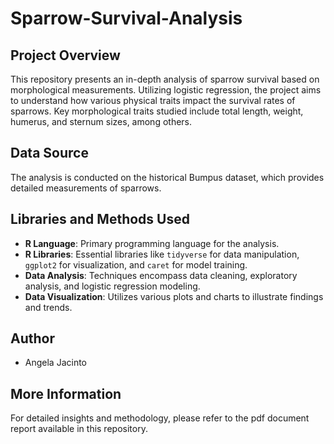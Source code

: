 # Sparrow-Survival-Analysis

## Project Overview
This repository presents an in-depth analysis of sparrow survival based on morphological measurements. Utilizing logistic regression, the project aims to understand how various physical traits impact the survival rates of sparrows. Key morphological traits studied include total length, weight, humerus, and sternum sizes, among others.

## Data Source
The analysis is conducted on the historical Bumpus dataset, which provides detailed measurements of sparrows. 

## Libraries and Methods Used
- **R Language**: Primary programming language for the analysis.
- **R Libraries**: Essential libraries like `tidyverse` for data manipulation, `ggplot2` for visualization, and `caret` for model training.
- **Data Analysis**: Techniques encompass data cleaning, exploratory analysis, and logistic regression modeling.
- **Data Visualization**: Utilizes various plots and charts to illustrate findings and trends.

## Author
- Angela Jacinto

## More Information
For detailed insights and methodology, please refer to the pdf document report available in this repository.
